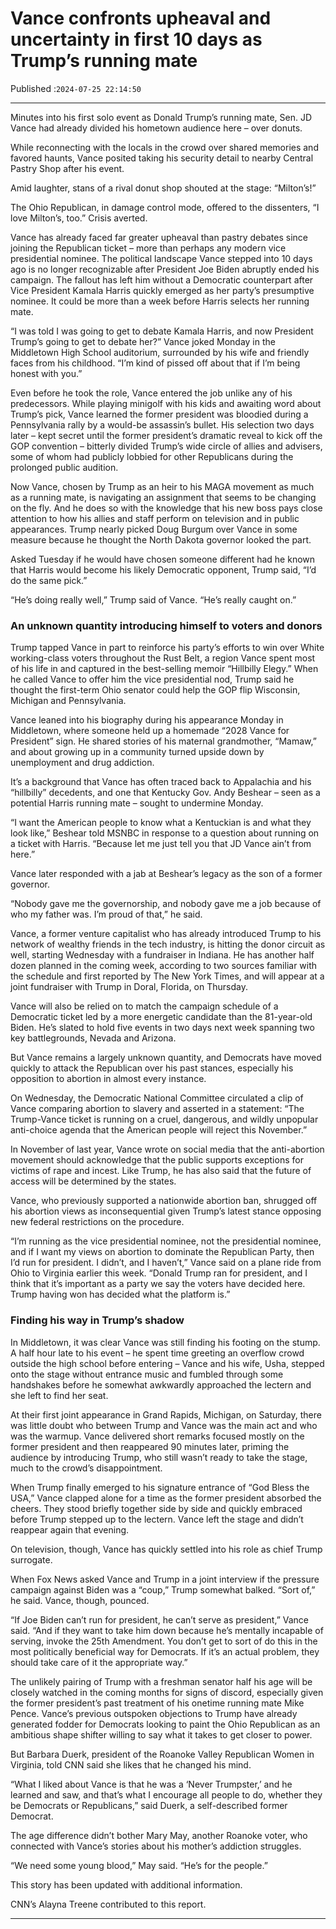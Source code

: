 # Vance confronts upheaval and uncertainty in first 10 days as Trump’s running mate

Published :`2024-07-25 22:14:50`

---

Minutes into his first solo event as Donald Trump’s running mate, Sen. JD Vance had already divided his hometown audience here – over donuts.

While reconnecting with the locals in the crowd over shared memories and favored haunts, Vance posited taking his security detail to nearby Central Pastry Shop after his event.

Amid laughter, stans of a rival donut shop shouted at the stage: “Milton’s!”

The Ohio Republican, in damage control mode, offered to the dissenters, “I love Milton’s, too.” Crisis averted.

Vance has already faced far greater upheaval than pastry debates since joining the Republican ticket – more than perhaps any modern vice presidential nominee. The political landscape Vance stepped into 10 days ago is no longer recognizable after President Joe Biden abruptly ended his campaign. The fallout has left him without a Democratic counterpart after Vice President Kamala Harris quickly emerged as her party’s presumptive nominee. It could be more than a week before Harris selects her running mate.

“I was told I was going to get to debate Kamala Harris, and now President Trump’s going to get to debate her?” Vance joked Monday in the Middletown High School auditorium, surrounded by his wife and friendly faces from his childhood. “I’m kind of pissed off about that if I’m being honest with you.”

Even before he took the role, Vance entered the job unlike any of his predecessors. While playing minigolf with his kids and awaiting word about Trump’s pick, Vance learned the former president was bloodied during a Pennsylvania rally by a would-be assassin’s bullet. His selection two days later – kept secret until the former president’s dramatic reveal to kick off the GOP convention – bitterly divided Trump’s wide circle of allies and advisers, some of whom had publicly lobbied for other Republicans during the prolonged public audition.

Now Vance, chosen by Trump as an heir to his MAGA movement as much as a running mate, is navigating an assignment that seems to be changing on the fly. And he does so with the knowledge that his new boss pays close attention to how his allies and staff perform on television and in public appearances. Trump nearly picked Doug Burgum over Vance in some measure because he thought the North Dakota governor looked the part.

Asked Tuesday if he would have chosen someone different had he known that Harris would become his likely Democratic opponent, Trump said, “I’d do the same pick.”

“He’s doing really well,” Trump said of Vance. “He’s really caught on.”

### An unknown quantity introducing himself to voters and donors

Trump tapped Vance in part to reinforce his party’s efforts to win over White working-class voters throughout the Rust Belt, a region Vance spent most of his life in and captured in the best-selling memoir “Hillbilly Elegy.” When he called Vance to offer him the vice presidential nod, Trump said he thought the first-term Ohio senator could help the GOP flip Wisconsin, Michigan and Pennsylvania.

Vance leaned into his biography during his appearance Monday in Middletown, where someone held up a homemade “2028 Vance for President” sign. He shared stories of his maternal grandmother, “Mamaw,” and about growing up in a community turned upside down by unemployment and drug addiction.

It’s a background that Vance has often traced back to Appalachia and his “hillbilly” decedents, and one that Kentucky Gov. Andy Beshear – seen as a potential Harris running mate – sought to undermine Monday.

“I want the American people to know what a Kentuckian is and what they look like,” Beshear told MSNBC in response to a question about running on a ticket with Harris. “Because let me just tell you that JD Vance ain’t from here.”

Vance later responded with a jab at Beshear’s legacy as the son of a former governor.

“Nobody gave me the governorship, and nobody gave me a job because of who my father was. I’m proud of that,” he said.

Vance, a former venture capitalist who has already introduced Trump to his network of wealthy friends in the tech industry, is hitting the donor circuit as well, starting Wednesday with a fundraiser in Indiana. He has another half dozen planned in the coming week, according to two sources familiar with the schedule and first reported by The New York Times, and will appear at a joint fundraiser with Trump in Doral, Florida, on Thursday.

Vance will also be relied on to match the campaign schedule of a Democratic ticket led by a more energetic candidate than the 81-year-old Biden. He’s slated to hold five events in two days next week spanning two key battlegrounds, Nevada and Arizona.

But Vance remains a largely unknown quantity, and Democrats have moved quickly to attack the Republican over his past stances, especially his opposition to abortion in almost every instance.

On Wednesday, the Democratic National Committee circulated a clip of Vance comparing abortion to slavery and asserted in a statement: “The Trump-Vance ticket is running on a cruel, dangerous, and wildly unpopular anti-choice agenda that the American people will reject this November.”

In November of last year, Vance wrote on social media that the anti-abortion movement should acknowledge that the public supports exceptions for victims of rape and incest. Like Trump, he has also said that the future of access will be determined by the states.

Vance, who previously supported a nationwide abortion ban, shrugged off his abortion views as inconsequential given Trump’s latest stance opposing new federal restrictions on the procedure.

“I’m running as the vice presidential nominee, not the presidential nominee, and if I want my views on abortion to dominate the Republican Party, then I’d run for president. I didn’t, and I haven’t,” Vance said on a plane ride from Ohio to Virginia earlier this week. “Donald Trump ran for president, and I think that it’s important as a party we say the voters have decided here. Trump having won has decided what the platform is.”

### Finding his way in Trump’s shadow

In Middletown, it was clear Vance was still finding his footing on the stump. A half hour late to his event – he spent time greeting an overflow crowd outside the high school before entering – Vance and his wife, Usha, stepped onto the stage without entrance music and fumbled through some handshakes before he somewhat awkwardly approached the lectern and she left to find her seat.

At their first joint appearance in Grand Rapids, Michigan, on Saturday, there was little doubt who between Trump and Vance was the main act and who was the warmup. Vance delivered short remarks focused mostly on the former president and then reappeared 90 minutes later, priming the audience by introducing Trump, who still wasn’t ready to take the stage, much to the crowd’s disappointment.

When Trump finally emerged to his signature entrance of “God Bless the USA,” Vance clapped alone for a time as the former president absorbed the cheers. They stood briefly together side by side and quickly embraced before Trump stepped up to the lectern. Vance left the stage and didn’t reappear again that evening.

On television, though, Vance has quickly settled into his role as chief Trump surrogate.

When Fox News asked Vance and Trump in a joint interview if the pressure campaign against Biden was a “coup,” Trump somewhat balked. “Sort of,” he said. Vance, though, pounced.

“If Joe Biden can’t run for president, he can’t serve as president,” Vance said. “And if they want to take him down because he’s mentally incapable of serving, invoke the 25th Amendment. You don’t get to sort of do this in the most politically beneficial way for Democrats. If it’s an actual problem, they should take care of it the appropriate way.”

The unlikely pairing of Trump with a freshman senator half his age will be closely watched in the coming months for signs of discord, especially given the former president’s past treatment of his onetime running mate Mike Pence. Vance’s previous outspoken objections to Trump have already generated fodder for Democrats looking to paint the Ohio Republican as an ambitious shape shifter willing to say what it takes to get closer to power.

But Barbara Duerk, president of the Roanoke Valley Republican Women in Virginia, told CNN said she likes that he changed his mind.

“What I liked about Vance is that he was a ‘Never Trumpster,’ and he learned and saw, and that’s what I encourage all people to do, whether they be Democrats or Republicans,” said Duerk, a self-described former Democrat.

The age difference didn’t bother Mary May, another Roanoke voter, who connected with Vance’s stories about his mother’s addiction struggles.

“We need some young blood,” May said. “He’s for the people.”

This story has been updated with additional information.

CNN’s Alayna Treene contributed to this report.

---

